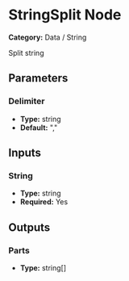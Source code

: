 
# StringSplit Node

**Category:** Data / String

Split string

## Parameters


### Delimiter
- **Type:** string
- **Default:** ","





## Inputs


### String
- **Type:** string
- **Required:** Yes



## Outputs


### Parts
- **Type:** string[]




